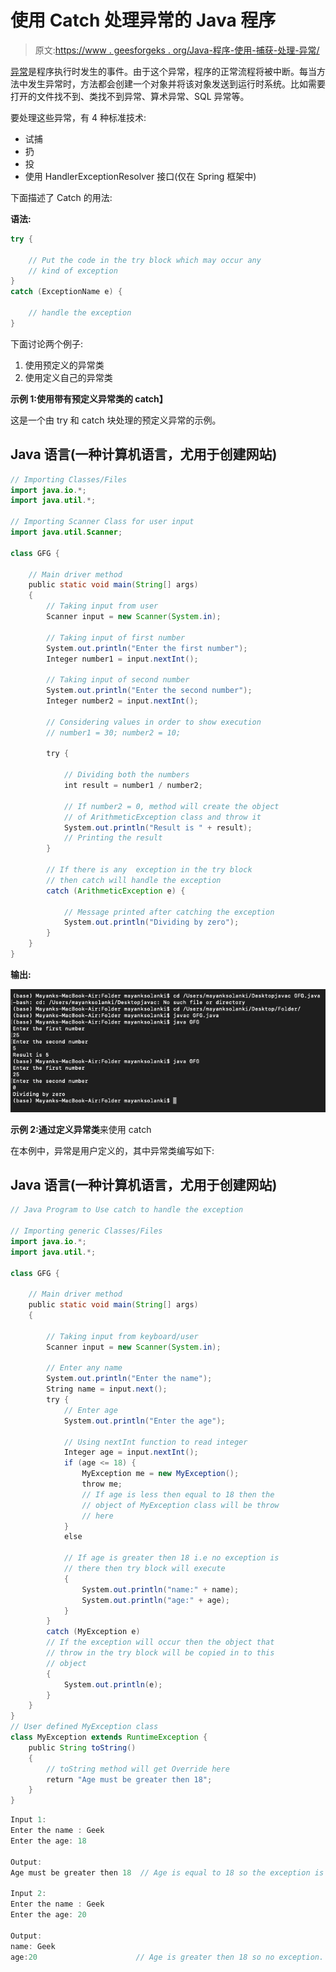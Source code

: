 # 使用 Catch 处理异常的 Java 程序

> 原文:[https://www . geesforgeks . org/Java-程序-使用-捕获-处理-异常/](https://www.geeksforgeeks.org/java-program-to-use-catch-to-handle-the-exception/)

[异常](https://www.geeksforgeeks.org/exceptions-in-java/)是程序执行时发生的事件。由于这个异常，程序的正常流程将被中断。每当方法中发生异常时，方法都会创建一个对象并将该对象发送到运行时系统。比如需要打开的文件找不到、类找不到异常、算术异常、SQL 异常等。

要处理这些异常，有 4 种标准技术:

*   试捕
*   扔
*   投
*   使用 HandlerExceptionResolver 接口(仅在 Spring 框架中)

下面描述了 Catch 的用法:

**语法:**

```java
try {

    // Put the code in the try block which may occur any
    // kind of exception
}
catch (ExceptionName e) {

    // handle the exception
}

```

下面讨论两个例子:

1.  使用预定义的异常类
2.  使用定义自己的异常类

**示例 1:使用带有预定义异常类的 catch】**

这是一个由 try 和 catch 块处理的预定义异常的示例。

## Java 语言(一种计算机语言，尤用于创建网站)

```java
// Importing Classes/Files
import java.io.*;
import java.util.*;

// Importing Scanner Class for user input
import java.util.Scanner;

class GFG {

    // Main driver method
    public static void main(String[] args)
    {
        // Taking input from user
        Scanner input = new Scanner(System.in);

        // Taking input of first number
        System.out.println("Enter the first number");
        Integer number1 = input.nextInt();

        // Taking input of second number
        System.out.println("Enter the second number");
        Integer number2 = input.nextInt();

        // Considering values in order to show execution
        // number1 = 30; number2 = 10;

        try {

            // Dividing both the numbers
            int result = number1 / number2;

            // If number2 = 0, method will create the object
            // of ArithmeticException class and throw it
            System.out.println("Result is " + result);
            // Printing the result
        }

        // If there is any  exception in the try block
        // then catch will handle the exception
        catch (ArithmeticException e) {

            // Message printed after catching the exception
            System.out.println("Dividing by zero");
        }
    }
}
```

**输出:**

![](img/2620545a2cbcc859c2e27b85082a37d4.png)

**示例 2:通过定义异常类**来使用 catch

在本例中，异常是用户定义的，其中异常类编写如下:

## Java 语言(一种计算机语言，尤用于创建网站)

```java
// Java Program to Use catch to handle the exception

// Importing generic Classes/Files
import java.io.*;
import java.util.*;

class GFG {

    // Main driver method
    public static void main(String[] args)
    {

        // Taking input from keyboard/user
        Scanner input = new Scanner(System.in);

        // Enter any name
        System.out.println("Enter the name");
        String name = input.next();
        try {
            // Enter age
            System.out.println("Enter the age");

            // Using nextInt function to read integer
            Integer age = input.nextInt();
            if (age <= 18) {
                MyException me = new MyException();
                throw me;
                // If age is less then equal to 18 then the
                // object of MyException class will be throw
                // here
            }
            else

            // If age is greater then 18 i.e no exception is
            // there then try block will execute
            {
                System.out.println("name:" + name);
                System.out.println("age:" + age);
            }
        }
        catch (MyException e)
        // If the exception will occur then the object that
        // throw in the try block will be copied in to this
        // object
        {
            System.out.println(e);
        }
    }
}
// User defined MyException class
class MyException extends RuntimeException {
    public String toString()
    {
        // toString method will get Override here
        return "Age must be greater then 18";
    }
}
```

```java
Input 1:
Enter the name : Geek
Enter the age: 18

Output: 
Age must be greater then 18  // Age is equal to 18 so the exception is occured

Input 2:
Enter the name : Geek
Enter the age: 20

Output:
name: Geek
age:20                      // Age is greater then 18 so no exception.

```